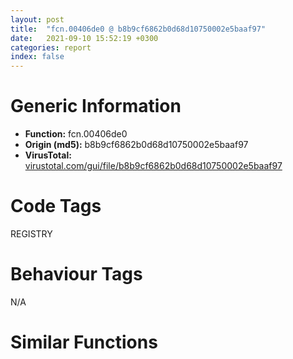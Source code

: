```yaml
---
layout: post
title:  "fcn.00406de0 @ b8b9cf6862b0d68d10750002e5baaf97"
date:   2021-09-10 15:52:19 +0300
categories: report
index: false
---
```


# Generic Information
- **Function:** fcn.00406de0
- **Origin (md5):** b8b9cf6862b0d68d10750002e5baaf97
- **VirusTotal:** [virustotal.com/gui/file/b8b9cf6862b0d68d10750002e5baaf97][virustotal_ref]

# Code Tags
<span class="tag" id="REGISTRY">REGISTRY</span>


# Behaviour Tags
<span class="bhv-tag" id="na">N/A</span>

# Similar Functions
<script type="text/javascript" src="https://www.gstatic.com/charts/loader.js"></script>
<script type="text/javascript">

    google.charts.load('current', {'packages':['corechart']});
    google.charts.setOnLoadCallback(drawChart);

    function drawChart() {
    var data = new google.visualization.DataTable();
        data.addColumn('number', 'X');
        data.addColumn('number', 'Y');
        data.addColumn({type: 'string', role: 'tooltip', 'p': {'html': true}});
        data.addColumn({'type': 'string', 'role': 'style'});
        
        data.addRows([
    [78.68519592285156, -147.4356231689453, '<b><a href="/report/fcn.00406de0@b8b9cf6862b0d68d10750002e5baaf97">fcn.00406de0</a><br>@b8b9cf6862b0d68d10750002e5baaf97</b><br>', 'point { fill-color: #e0440e; }'],
[-181.1138458251953, -63.015987396240234, '<b><a href="/report/fcn.00406e36@e16f74a2849182d98050864255e902f8">fcn.00406e36</a><br>@e16f74a2849182d98050864255e902f8</b><br>', 'null'],
[-62.544158935546875, -164.6073760986328, '<b><a href="/report/fcn.004072f6@505be53c36227b94e2fcc406f247f6e5">fcn.004072f6</a><br>@505be53c36227b94e2fcc406f247f6e5</b><br>', 'null'],
[169.22811889648438, 99.34124755859375, '<b><a href="/report/fcn.00406de0@7307643b343733b7fbd7b4b4fb482515">fcn.00406de0</a><br>@7307643b343733b7fbd7b4b4fb482515</b><br>', 'null'],
[-48.52760314941406, -24.447921752929688, '<b><a href="/report/fcn.00406de0@6e426bd8e348fab7a17ba317fb0f2d87">fcn.00406de0</a><br>@6e426bd8e348fab7a17ba317fb0f2d87</b><br>', 'null'],
[75.17524719238281, -6.411001682281494, '<b><a href="/report/fcn.00406de0@c6d5547a6b11db0106596d8a93b709be">fcn.00406de0</a><br>@c6d5547a6b11db0106596d8a93b709be</b><br>', 'null'],
[-150.52883911132812, 83.7838363647461, '<b><a href="/report/fcn.00406de0@3d7f25d788af3e7f7707a736ac852465">fcn.00406de0</a><br>@3d7f25d788af3e7f7707a736ac852465</b><br>', 'null'],
[202.52369689941406, -55.92426681518555, '<b><a href="/report/fcn.00406de0@a314f14b11fc4f772a3e30c11b5cb1d4">fcn.00406de0</a><br>@a314f14b11fc4f772a3e30c11b5cb1d4</b><br>', 'null'],
[-52.50969314575195, 217.4456024169922, '<b><a href="/report/fcn.00408021@f5b8476c36459986b226c45654aeb016">fcn.00408021</a><br>@f5b8476c36459986b226c45654aeb016</b><br>', 'null'],
[54.96815490722656, 217.8409423828125, '<b><a href="/report/fcn.00406de0@e83552e81a6f265fd7baa50402d3d47d">fcn.00406de0</a><br>@e83552e81a6f265fd7baa50402d3d47d</b><br>', 'null'],
[1.668797254562378, 107.08433532714844, '<b><a href="/report/fcn.00406de0@44a756939733df3681808b122b91651f">fcn.00406de0</a><br>@44a756939733df3681808b122b91651f</b><br>', 'null'],

        ]);

    var options = {
        title: 'Similarity Plot',
        legend: 'none',
        colors: ['#dedbd9', '#e6693e', '#ec8f6e', '#f3b49f', '#f6c7b6'],
        tooltip: {isHtml: true, trigger: 'both'},
        explorer: {
        actions: ["dragToZoom", "rightClickToReset"],
        },
        chartArea: {
        width: '80%',
        height: '80%'
        },
        width: '100%',
        height: '100%'
    };

    var chart = new google.visualization.ScatterChart(document.getElementById('chart_div'));

    chart.draw(data, options);
    }
    
</script>


<div id="chart_div" style="width: 100%px; height: 100%;"></div>

# Disassembled Code
{% highlight nasm %}

push ebp
mov ebp, esp
and esp, 0xfffffff8
push 0xffffffffffffffff
push 0x4518cf
mov eax, dword
push eax
push ecx
mov eax, 0x2264
call fcn.0041f750
mov eax, dword[0x475084]
xor eax, esp
mov dword[esp+0x2260], eax
push ebx
push esi
push edi
mov eax, dword[0x475084]
xor eax, esp
push eax
lea eax, [esp+0x2278]
mov dword
mov eax, dword[ebp+0xc]
mov esi, dword[ebp+8]
xor edi, edi
mov dword[esp+0x14], ecx
mov dword[esp+0x24], eax
mov dword[esp+0x18], edi
mov dword[esp+0x1c], edi
mov dword[esp+0x20], edi
mov eax, dword[ebp+0x14]
mov dword[esp+0x3c], eax
mov eax, esi
mov dword[esp+0x2280], edi
call fcn.00406cba
mov ebx, eax
cmp ebx, edi
jl 0x40722b
cmp word[esi], 0x7d
je 0x407229
jmp 0x406e6e
xor edi, edi
push str.Delete
push esi
mov dword[esp+0x34], 1
call dword[sym.imp.KERNEL32.dll_lstrcmpiW]
neg eax
sbb ebx, ebx
push str.ForceRemove
inc ebx
push esi
mov dword[esp+0x30], ebx
call dword[sym.imp.KERNEL32.dll_lstrcmpiW]
test eax, eax
je 0x406ea3
cmp ebx, edi
je 0x406f4d
mov ecx, dword[esp+0x14]
mov eax, esi
call fcn.00406cba
mov ebx, eax
cmp ebx, edi
jl 0x407218
cmp dword[ebp+0x10], edi
je 0x406f4d
push 0x5c
mov eax, esi
mov dword[esp+0x34], edi
mov dword[esp+0x38], edi
mov dword[esp+0x3c], edi
call fcn.004066e9
pop ecx
test eax, eax
jne 0x407367
push esi
call fcn.00406c47
test eax, eax
je 0x406f0f
mov eax, dword[esp+0x24]
push esi
lea ecx, [esp+0x34]
mov dword[esp+0x34], eax
mov dword[esp+0x38], edi
mov dword[esp+0x3c], edi
call fcn.0040482d
mov dword[esp+0x30], edi
mov dword[esp+0x34], edi
mov dword[esp+0x38], edi
cmp dword[esp+0x28], edi
je 0x406f49
mov ecx, dword[esp+0x14]
mov eax, esi
call fcn.00406cba
mov ebx, eax
cmp ebx, edi
jl 0x407218
mov ecx, dword[esp+0x14]
mov edi, esi
call fcn.00406bea
mov ebx, eax
test ebx, ebx
js 0x407218
and dword[esp+0x34], 0
jmp 0x40730e
mov dword[esp+0x34], edi
push str.NoRemove
push esi
call dword[sym.imp.KERNEL32.dll_lstrcmpiW]
test eax, eax
jne 0x406f76
mov ecx, dword[esp+0x14]
mov eax, esi
mov dword[esp+0x2c], edi
call fcn.00406cba
mov ebx, eax
cmp ebx, edi
jl 0x407218
push 0x455ad4
push esi
call dword[sym.imp.KERNEL32.dll_lstrcmpiW]
test eax, eax
jne 0x40709e
mov ecx, dword[esp+0x14]
lea eax, [esp+0x26c]
call fcn.00406cba
mov ebx, eax
cmp ebx, edi
jl 0x407218
mov ecx, dword[esp+0x14]
mov eax, esi
call fcn.00406cba
mov ebx, eax
cmp ebx, edi
jl 0x407218
cmp word[esi], 0x3d
jne 0x407367
cmp dword[ebp+0x10], edi
je 0x40701d
mov eax, dword[esp+0x24]
mov ecx, dword[esp+0x14]
mov byte[esp+0x2280], 1
mov dword[esp+0x4c], eax
push esi
lea eax, [esp+0x270]
push eax
lea edx, [esp+0x54]
mov dword[esp+0x58], edi
mov dword[esp+0x5c], edi
call fcn.004067ea
mov ebx, eax
mov dword[esp+0x4c], edi
mov dword[esp+0x50], edi
mov dword[esp+0x54], edi
cmp ebx, edi
jl 0x407381
mov byte[esp+0x2280], 0
mov dword[esp+0x50], edi
jmp 0x407310
cmp dword[ebp+0x14], edi
jne 0x407084
cmp dword[esp+0x2c], edi
je 0x407084
push edi
push dword[esp+0x28]
mov eax, 0x20006
lea ebx, [esp+0x48]
mov dword[esp+0x48], edi
mov dword[esp+0x4c], edi
mov dword[esp+0x50], edi
call fcn.00404a9d
test eax, eax
jne 0x40739c
mov edi, dword[esp+0x40]
lea eax, [esp+0x26c]
push eax
push edi
call dword[sym.imp.ADVAPI32.dll_RegDeleteValueW]
test eax, eax
je 0x40706f
cmp eax, 2
jne 0x40738a
test edi, edi
je 0x40707f
push edi
call dword[sym.imp.ADVAPI32.dll_RegCloseKey]
and dword[esp+0x40], 0
and dword[esp+0x44], 0
mov ecx, dword[esp+0x14]
mov edi, esi
call fcn.00406bea
mov ebx, eax
test ebx, ebx
js 0x407218
jmp 0x407358
push 0x5c
mov eax, esi
call fcn.004066e9
pop ecx
test eax, eax
jne 0x407367
cmp dword[ebp+0x10], edi
je 0x407133
push esi
push dword[esp+0x28]
mov edi, 0x2001f
mov eax, edi
lea ebx, [esp+0x20]
call fcn.00404a9d
test eax, eax
je 0x4070f5
push esi
push dword[esp+0x28]
lea eax, [edi-6]
call fcn.00404a9d
test eax, eax
je 0x4070f5
push esi
push dword[esp+0x28]
mov eax, edi
mov ecx, ebx
call fcn.004049da
test eax, eax
jne 0x4073bd
mov ecx, dword[esp+0x14]
mov eax, esi
call fcn.00406cba
mov ebx, eax
test ebx, ebx
js 0x407218
cmp word[esi], 0x3d
jne 0x40730e
mov ecx, dword[esp+0x14]
push esi
push 0
lea edx, [esp+0x20]
call fcn.004067ea
mov ebx, eax
test ebx, ebx
js 0x407218
jmp 0x40730e
cmp dword[ebp+0x14], edi
jne 0x407153
push esi
push dword[esp+0x28]
mov eax, 0x20019
lea ebx, [esp+0x20]
call fcn.00404a9d
mov dword[esp+0x28], eax
xor edi, edi
jmp 0x40715b
mov dword[esp+0x28], 2
cmp dword[esp+0x28], edi
je 0x407168
mov dword[ebp+0x14], 1
push 0xffffffffffffffff
push esi
lea eax, [esp+0x6c]
push 0x104
push eax
call fcn.00413142
push eax
call fcn.00403d4f
mov ecx, dword[esp+0x28]
add esp, 0x14
mov eax, esi
call fcn.00406cba
mov ebx, eax
cmp ebx, edi
jl 0x407218
mov ecx, dword[esp+0x14]
mov edi, esi
call fcn.00406bea
mov ebx, eax
test ebx, ebx
js 0x407218
cmp word[esi], 0x7b
jne 0x4071eb
push esi
call dword[sym.imp.KERNEL32.dll_lstrlenW]
cmp eax, 1
jne 0x4071eb
push dword[ebp+0x14]
mov ecx, dword[esp+0x18]
push 0
push dword[esp+0x20]
push esi
call fcn.00406de0
mov ebx, eax
test ebx, ebx
jns 0x4071da
cmp dword[ebp+0x14], 0
je 0x407218
mov ecx, dword[esp+0x14]
mov eax, esi
call fcn.00406cba
mov ebx, eax
test ebx, ebx
js 0x407218
cmp dword[esp+0x28], 2
mov eax, dword[esp+0x3c]
mov dword[ebp+0x14], eax
je 0x407358
mov eax, dword[esp+0x28]
xor edi, edi
cmp eax, edi
je 0x407251
cmp dword[esp+0x3c], edi
jne 0x407358
call fcn.00406cab
mov ebx, eax
cmp dword[esp+0x18], 0
je 0x407229
push dword[esp+0x18]
call dword[sym.imp.ADVAPI32.dll_RegCloseKey]
mov eax, ebx
mov ecx, dword[esp+0x2278]
mov dword
pop ecx
pop edi
pop esi
pop ebx
mov ecx, dword[esp+0x2260]
xor ecx, esp
call fcn.00410b3d
mov esp, ebp
pop ebp
ret 0x10
cmp dword[esp+0x3c], edi
je 0x407293
push dword[esp+0x18]
call fcn.00406c76
test eax, eax
je 0x407293
lea eax, [esp+0x64]
push eax
call fcn.00406c47
test eax, eax
je 0x407358
cmp dword[esp+0x2c], edi
je 0x407358
lea eax, [esp+0x64]
push eax
lea ecx, [esp+0x1c]
call fcn.0040482d
jmp 0x407358
push dword[esp+0x18]
call fcn.00406c76
mov dword[esp+0x28], eax
xor eax, eax
cmp dword[esp+0x18], edi
je 0x4072b6
push dword[esp+0x18]
call dword[sym.imp.ADVAPI32.dll_RegCloseKey]
mov dword[esp+0x18], edi
mov dword[esp+0x1c], edi
cmp eax, edi
jne 0x4073c9
cmp dword[esp+0x2c], edi
je 0x407358
cmp dword[esp+0x28], edi
jne 0x407358
mov eax, dword[esp+0x24]
and dword[esp+0x5c], edi
and dword[esp+0x60], edi
mov dword[esp+0x58], eax
lea eax, [esp+0x64]
push eax
lea edi, [esp+0x5c]
call fcn.004047bf
xor ecx, ecx
mov dword[esp+0x58], ecx
mov dword[esp+0x5c], ecx
mov dword[esp+0x60], ecx
cmp eax, ecx
jne 0x407211
and dword[esp+0x5c], ecx
xor edi, edi
cmp dword[ebp+0x10], edi
je 0x407358
cmp word[esi], 0x7b
jne 0x407358
push esi
call dword[sym.imp.KERNEL32.dll_lstrlenW]
cmp eax, 1
jne 0x407358
mov ecx, dword[esp+0x14]
push edi
push dword[ebp+0x10]
push dword[esp+0x20]
push esi
call fcn.00406de0
mov ebx, eax
cmp ebx, edi
jl 0x407218
mov ecx, dword[esp+0x14]
mov eax, esi
call fcn.00406cba
mov ebx, eax
cmp ebx, edi
jl 0x407218
cmp word[esi], 0x7d
jne 0x406e6c
jmp 0x407218
cmp dword[esp+0x18], edi
je 0x407377
push dword[esp+0x18]
call dword[sym.imp.ADVAPI32.dll_RegCloseKey]
mov eax, 0x80020009
jmp 0x40722b
cmp dword[esp+0x18], edi
jmp 0x40721d
call fcn.00406cab
mov ebx, eax
test edi, edi
je 0x407218
push edi
jmp 0x4073b2
call fcn.00406cab
cmp dword[esp+0x40], 0
mov ebx, eax
je 0x407218
push dword[esp+0x40]
call dword[sym.imp.ADVAPI32.dll_RegCloseKey]
jmp 0x407218
call fcn.00406cab
cmp dword[esp+0x18], 0
jmp 0x4073d2
call fcn.00406cab
cmp dword[esp+0x18], edi
mov esi, eax
je 0x4073e0
push dword[esp+0x18]
call dword[sym.imp.ADVAPI32.dll_RegCloseKey]
mov eax, esi
jmp 0x40722b

{% endhighlight %}

[virustotal_ref]: https://www.virustotal.com/gui/file/b8b9cf6862b0d68d10750002e5baaf97